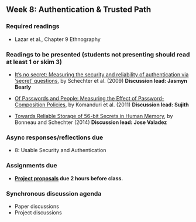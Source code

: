 ## Week 8: Authentication & Trusted Path

### Required readings

  - Lazar et al., Chapter 9 Ethnography

### Readings to be presented (students not presenting should read at least 1 or skim 3)

  - [It’s no secret: Measuring the security and reliability of authentication via ‘secret’ questions](https://drive.google.com/file/d/1TzZF23zFWn-lT6bon_yVnbjpRCII25Js/view?usp=sharing), by Schechter et al. (2009) **Discussion lead: Jasmyn Bearly**

  - [Of Passwords and People: Measuring the Effect of Password-Composition Policies](https://users.ece.cmu.edu/~mmazurek/papers/chi2011_passwords_people.pdf), by Komanduri et al. (2011) **Discussion lead: Sujith**

  - [Towards Reliable Storage of 56-bit Secrets in Human Memory](https://www.usenix.org/system/files/conference/usenixsecurity14/sec14-paper-bonneau.pdf), by Bonneau and Schechter (2014) **Discussion lead: Jose Valadez**

### Async responses/reflections due

  - 8: Usable Security and Authentication


### Assignments due

  - **[Project proposals](../project/README.md#week-8-before-the-live-session) due 2 hours before class.** 

### Synchronous discussion agenda

- Paper discussions
- Project discussions
